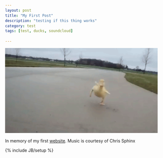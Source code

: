 ```yaml
---
layout: post
title: "My First Post"
description: "testing if this thing works"
category: test 
tags: [test, ducks, soundcloud]

---
```


<span id="p" /><script src="//code.jquery.com/jquery-2.1.3.min.js"></script>
<script src="//connect.soundcloud.com/sdk.js"></script>
<script>$(function(){$('iframe').remove();SC.initialize({client_id:"YOUR_CLIENT_ID"});SC.get("/users/chrissphinx/tracks",function(t){track=t[Math.floor(Math.random()*t.length)];$('#p').html
("Now Playing: <a href="+track.permalink_url+">"+track.title+"</a>");SC.stream(track.stream_url,{useHTML5Audio:true,preferFlash:false},function(s){s.play();})});});</script>

 
<img src="/assets/images/duckling.gif" alt="duck">
<p>In memory of my first <a href="https://cclub.cs.wmich.edu/~gigglesbw4/" rel="me">website</a>. Music is courtesy of Chris Sphinx </p>



{% include JB/setup %}
